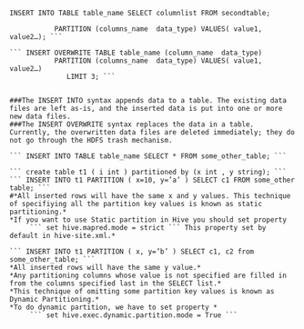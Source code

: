 ```INSERT INTO TABLE table_name SELECT columnlist FROM secondtable;```

``` INSERT INTO TABLE table_name (column_name  data_type) 
           PARTITION (columns_name  data_type) VALUES( value1, value2…); ```

``` INSERT OVERWRITE TABLE table_name (column_name  data_type) 
           PARTITION (columns_name  data_type) VALUES( value1, value2…)
              LIMIT 3; ```


###The INSERT INTO syntax appends data to a table. The existing data files are left as-is, and the inserted data is put into one or more new data files.
###The INSERT OVERWRITE syntax replaces the data in a table. Currently, the overwritten data files are deleted immediately; they do not go through the HDFS trash mechanism.

``` INSERT INTO TABLE table_name SELECT * FROM some_other_table; ```
    
``` create table t1 ( i int ) partitioned by (x int , y string); ```
``` INSERT INTO t1 PARTITION ( x=10, y=’a’ ) SELECT c1 FROM some_other table; ```
#*All inserted rows will have the same x and y values. This technique of specifiying all the partition key values is known as static partitioning.*
*If you want to use Static partition in Hive you should set property 
     ``` set hive.mapred.mode = strict ``` This property set by default in hive-site.xml.*

``` INSERT INTO t1 PARTITION ( x, y=’b’ ) SELECT c1, c2 from some_other_table; ```
*All inserted rows will have the same y value.* 
*Any partitioning columns whose value is not specified are filled in from the columns specified last in the SELECT list.*
*This technique of omitting some partition key values is known as Dynamic Partitioning.*
*To do dynamic partition, we have to set property * 
     ``` set hive.exec.dynamic.partition.mode = True ```

